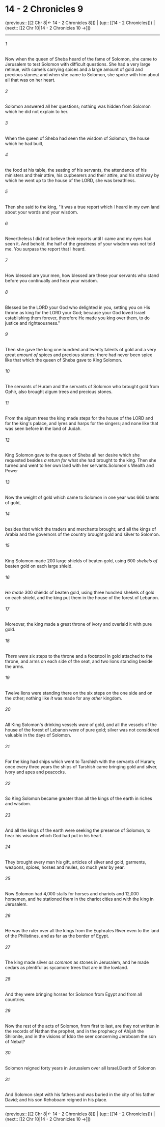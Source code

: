 # 14 - 2 Chronicles 9

(previous:: [[2 Chr 8|← 14 - 2 Chronicles 8]]) | (up:: [[14 - 2 Chronicles]]) | (next:: [[2 Chr 10|14 - 2 Chronicles 10 →]])

***


###### 1 
Now when the queen of Sheba heard of the fame of Solomon, she came to Jerusalem to test Solomon with difficult questions. She had a very large retinue, with camels carrying spices and a large amount of gold and precious stones; and when she came to Solomon, she spoke with him about all that was on her heart. 

###### 2 
Solomon answered all her questions; nothing was hidden from Solomon which he did not explain to her. 

###### 3 
When the queen of Sheba had seen the wisdom of Solomon, the house which he had built, 

###### 4 
the food at his table, the seating of his servants, the attendance of his ministers and their attire, his cupbearers and their attire, and his stairway by which he went up to the house of the LORD, she was breathless. 

###### 5 
Then she said to the king, "It was a true report which I heard in my own land about your words and your wisdom. 

###### 6 
Nevertheless I did not believe their reports until I came and my eyes had seen it. And behold, the half of the greatness of your wisdom was not told me. You surpass the report that I heard. 

###### 7 
How blessed are your men, how blessed are these your servants who stand before you continually and hear your wisdom. 

###### 8 
Blessed be the LORD your God who delighted in you, setting you on His throne as king for the LORD your God; because your God loved Israel establishing them forever, therefore He made you king over them, to do justice and righteousness." 

###### 9 
Then she gave the king one hundred and twenty talents of gold and a very great _amount of_ spices and precious stones; there had never been spice like that which the queen of Sheba gave to King Solomon. 

###### 10 
The servants of Huram and the servants of Solomon who brought gold from Ophir, also brought algum trees and precious stones. 

###### 11 
From the algum trees the king made steps for the house of the LORD and for the king's palace, and lyres and harps for the singers; and none like that was seen before in the land of Judah. 

###### 12 
King Solomon gave to the queen of Sheba all her desire which she requested besides _a return for_ what she had brought to the king. Then she turned and went to her own land with her servants.Solomon's Wealth and Power 

###### 13 
Now the weight of gold which came to Solomon in one year was 666 talents of gold, 

###### 14 
besides that which the traders and merchants brought; and all the kings of Arabia and the governors of the country brought gold and silver to Solomon. 

###### 15 
King Solomon made 200 large shields of beaten gold, using 600 _shekels of_ beaten gold on each large shield. 

###### 16 
_He made_ 300 shields of beaten gold, using three hundred shekels of gold on each shield, and the king put them in the house of the forest of Lebanon. 

###### 17 
Moreover, the king made a great throne of ivory and overlaid it with pure gold. 

###### 18 
_There were_ six steps to the throne and a footstool in gold attached to the throne, and arms on each side of the seat, and two lions standing beside the arms. 

###### 19 
Twelve lions were standing there on the six steps on the one side and on the other; nothing like _it_ was made for any _other_ kingdom. 

###### 20 
All King Solomon's drinking vessels _were_ of gold, and all the vessels of the house of the forest of Lebanon _were_ of pure gold; silver was not considered valuable in the days of Solomon. 

###### 21 
For the king had ships which went to Tarshish with the servants of Huram; once every three years the ships of Tarshish came bringing gold and silver, ivory and apes and peacocks. 

###### 22 
So King Solomon became greater than all the kings of the earth in riches and wisdom. 

###### 23 
And all the kings of the earth were seeking the presence of Solomon, to hear his wisdom which God had put in his heart. 

###### 24 
They brought every man his gift, articles of silver and gold, garments, weapons, spices, horses and mules, so much year by year. 

###### 25 
Now Solomon had 4,000 stalls for horses and chariots and 12,000 horsemen, and he stationed them in the chariot cities and with the king in Jerusalem. 

###### 26 
He was the ruler over all the kings from the Euphrates River even to the land of the Philistines, and as far as the border of Egypt. 

###### 27 
The king made silver _as common_ as stones in Jerusalem, and he made cedars as plentiful as sycamore trees that are in the lowland. 

###### 28 
And they were bringing horses for Solomon from Egypt and from all countries. 

###### 29 
Now the rest of the acts of Solomon, from first to last, are they not written in the records of Nathan the prophet, and in the prophecy of Ahijah the Shilonite, and in the visions of Iddo the seer concerning Jeroboam the son of Nebat? 

###### 30 
Solomon reigned forty years in Jerusalem over all Israel.Death of Solomon 

###### 31 
And Solomon slept with his fathers and was buried in the city of his father David; and his son Rehoboam reigned in his place.

***

(previous:: [[2 Chr 8|← 14 - 2 Chronicles 8]]) | (up:: [[14 - 2 Chronicles]]) | (next:: [[2 Chr 10|14 - 2 Chronicles 10 →]])
